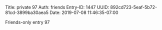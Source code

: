 Title: private 97
Auth: friends
Entry-ID: 1447
UUID: 892cd723-5eaf-5b72-81cd-3899ba30aea5
Date: 2019-07-08 11:46:35-07:00

Friends-only entry 97
